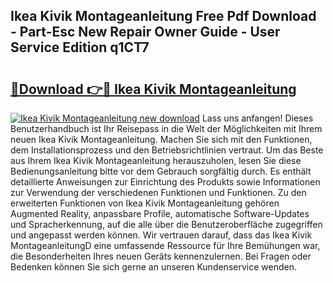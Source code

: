 ## Ikea Kivik Montageanleitung Free Pdf Download - Part-Esc New Repair Owner Guide - User Service Edition q1CT7

# <h2><a href="http://df6m6y.blite.top/?on=Ikea+Kivik+Montageanleitung">🔗Download 👉🔴 Ikea Kivik Montageanleitung</a></h2>

[![Ikea Kivik Montageanleitung new download](https://i.imgur.com/lujVjoI.png)](http://df6m6y.blite.top/?on=Ikea+Kivik+Montageanleitung)
Lass uns anfangen! Dieses Benutzerhandbuch ist Ihr Reisepass in die Welt der Möglichkeiten mit Ihrem neuen Ikea Kivik Montageanleitung. Machen Sie sich mit den Funktionen, dem Installationsprozess und den Betriebsrichtlinien vertraut. Um das Beste aus Ihrem Ikea Kivik Montageanleitung herauszuholen, lesen Sie diese Bedienungsanleitung bitte vor dem Gebrauch sorgfältig durch. Es enthält detaillierte Anweisungen zur Einrichtung des Produkts sowie Informationen zur Verwendung der verschiedenen Funktionen und Funktionen. Zu den erweiterten Funktionen von Ikea Kivik Montageanleitung gehören Augmented Reality, anpassbare Profile, automatische Software-Updates und Spracherkennung, auf die alle über die Benutzeroberfläche zugegriffen und angepasst werden können. Wir vertrauen darauf, dass das Ikea Kivik MontageanleitungD eine umfassende Ressource für Ihre Bemühungen war, die Besonderheiten Ihres neuen Geräts kennenzulernen. Bei Fragen oder Bedenken können Sie sich gerne an unseren Kundenservice wenden.

